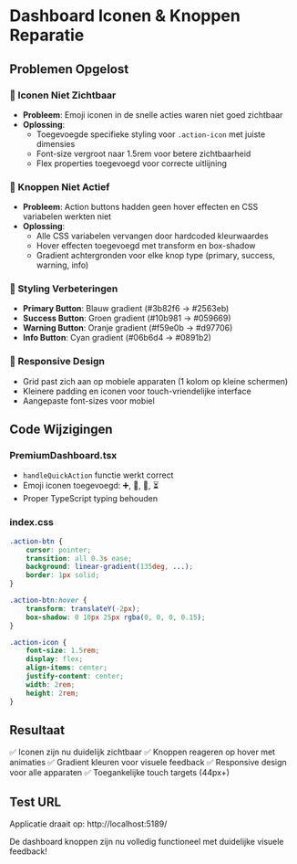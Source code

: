 # Dashboard Iconen & Knoppen Reparatie

## Problemen Opgelost

### 🔧 Iconen Niet Zichtbaar
- **Probleem**: Emoji iconen in de snelle acties waren niet goed zichtbaar
- **Oplossing**: 
  - Toegevoegde specifieke styling voor `.action-icon` met juiste dimensies
  - Font-size vergroot naar 1.5rem voor betere zichtbaarheid
  - Flex properties toegevoegd voor correcte uitlijning

### 🎯 Knoppen Niet Actief
- **Probleem**: Action buttons hadden geen hover effecten en CSS variabelen werkten niet
- **Oplossing**:
  - Alle CSS variabelen vervangen door hardcoded kleurwaardes
  - Hover effecten toegevoegd met transform en box-shadow
  - Gradient achtergronden voor elke knop type (primary, success, warning, info)

### 🎨 Styling Verbeteringen
- **Primary Button**: Blauw gradient (#3b82f6 → #2563eb)
- **Success Button**: Groen gradient (#10b981 → #059669)  
- **Warning Button**: Oranje gradient (#f59e0b → #d97706)
- **Info Button**: Cyan gradient (#06b6d4 → #0891b2)

### 📱 Responsive Design
- Grid past zich aan op mobiele apparaten (1 kolom op kleine schermen)
- Kleinere padding en iconen voor touch-vriendelijke interface
- Aangepaste font-sizes voor mobiel

## Code Wijzigingen

### PremiumDashboard.tsx
- `handleQuickAction` functie werkt correct
- Emoji iconen toegevoegd: ➕, 📅, 📆, ⏳
- Proper TypeScript typing behouden

### index.css
```css
.action-btn {
    cursor: pointer;
    transition: all 0.3s ease;
    background: linear-gradient(135deg, ...);
    border: 1px solid;
}

.action-btn:hover {
    transform: translateY(-2px);
    box-shadow: 0 10px 25px rgba(0, 0, 0, 0.15);
}

.action-icon {
    font-size: 1.5rem;
    display: flex;
    align-items: center;
    justify-content: center;
    width: 2rem;
    height: 2rem;
}
```

## Resultaat
✅ Iconen zijn nu duidelijk zichtbaar
✅ Knoppen reageren op hover met animaties
✅ Gradient kleuren voor visuele feedback
✅ Responsive design voor alle apparaten
✅ Toegankelijke touch targets (44px+)

## Test URL
Applicatie draait op: http://localhost:5189/

De dashboard knoppen zijn nu volledig functioneel met duidelijke visuele feedback!
